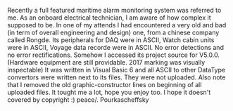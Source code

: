 Recently a full featured maritime alarm monitoring system was referred to me.
As an onboard electrical technician, I am aware of how complex it supposed to be.
In one of my attends I had encountered a very old and bad (in term of overall engineering and design) one, from a chinese company called Rongde.
Its peripherals for DAQ were in ASCII, Watch cabin units were in ASCII, Voyage data recorde were in ASCII. No error detections and no error rectifications.
Somehow I accessed its project source for V5.0.0. (Hardware equipment are still providable. 2017 marking was visually inspectable) It was written in Visual Basic 6 and all ASCII to other DataType convertors were written next to its files. They were not uploaded.
Also note that I removed the old graphic-constructor lines on beginning of all uploaded files. It tought me a lot, hope you enjoy too. I hope it doesn't covered by copyright :) peace/. Pourkascheffsky
